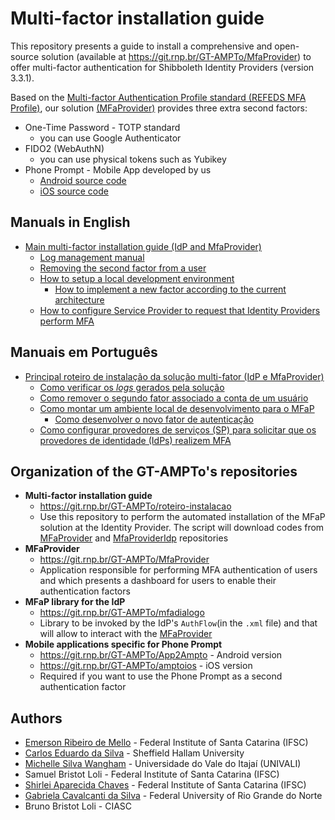 # Multi-factor installation guide

This repository presents a guide to install a comprehensive and open-source solution (available at https://git.rnp.br/GT-AMPTo/MfaProvider) to offer multi-factor authentication for Shibboleth Identity Providers (version 3.3.1).

Based on the [Multi-factor Authentication Profile standard (REFEDS MFA Profile)](https://refeds.org/profile/mfa), our solution [(MFaProvider)](https://git.rnp.br/GT-AMPTo/MfaProvider) provides three extra second factors:

- One-Time Password - TOTP standard 
  - you can use Google Authenticator
- FIDO2 (WebAuthN)
  - you can use physical tokens such as Yubikey
- Phone Prompt - Mobile App developed by us
  - [Android source code](https://git.rnp.br/GT-AMPTo/App2Ampto) 
  - [iOS source code](https://git.rnp.br/GT-AMPTo/amptoios)

## Manuals in English

- [Main multi-factor installation guide (IdP and MfaProvider)](doc/en/Readme.md)
  - [Log management manual](doc/en/Logs.md) 
  - [Removing the second factor from a user](doc/en/Factor-Removal-Implementation.md)
  - [How to setup a local development environment](doc/en/setup-local-dev.md)
    - [How to implement a new factor according to the current architecture](doc/en/New-Factor.md)
  - [How to configure Service Provider to request that Identity Providers perform MFA](doc/en/sp-mfa.md)

## Manuais em Português

- [Principal roteiro de instalação da solução multi-fator (IdP e MfaProvider)](doc/pt_BR/Readme.md)
  - [Como verificar os *logs* gerados pela solução](doc/pt_BR/Logs.md)
  - [Como remover o segundo fator associado a conta de um usuário](doc/pt_BR/Implementacao-remover-fator.md)
  - [Como montar um ambiente local de desenvolvimento para o MFaP](doc/pt_BR/Ambiente-DEV-local-MFaP.md)
    - [Como desenvolver o novo fator de autenticação](doc/pt_BR/Novo-fator.md)
  - [Como configurar provedores de serviços (SP) para solicitar que os provedores de identidade (IdPs) realizem MFA](doc/pt_BR/sp-mfa.md)

## Organization of the GT-AMPTo's repositories

- **Multi-factor installation guide**
  - https://git.rnp.br/GT-AMPTo/roteiro-instalacao
  - Use this repository to perform the automated installation of the MFaP solution at the Identity Provider. The script will download codes from [MFaProvider](https://git.rnp.br/GT-AMPTo/MfaProvider) and [MfaProviderIdp](https://git.rnp.br/GT-AMPTo/mfadialogo) repositories
- **MFaProvider**
  - https://git.rnp.br/GT-AMPTo/MfaProvider
  - Application responsible for performing MFA authentication of users and which presents a dashboard for users to enable their authentication factors
- **MFaP library for the IdP**
  - https://git.rnp.br/GT-AMPTo/mfadialogo
  - Library to be invoked by the IdP's `AuthFlow`(in the `.xml` file) and that will allow to interact with the [MFaProvider](https://git.rnp.br/GT-AMPTo/MfaProvider)
- **Mobile applications specific for Phone Prompt** 
  - https://git.rnp.br/GT-AMPTo/App2Ampto - Android version
  - https://git.rnp.br/GT-AMPTo/amptoios - iOS version
  - Required if you want to use the Phone Prompt as a second authentication factor



## Authors
- [Emerson Ribeiro de Mello](https://github.com/emersonmello) - Federal Institute of Santa Catarina (IFSC)
- [Carlos Eduardo da Silva](https://www.researchgate.net/profile/Carlos_Da_Silva6) - Sheffield Hallam University
- [Michelle Silva Wangham](https://www.researchgate.net/profile/Michelle_Wangham)  - Universidade do Vale do Itajaí (UNIVALI)
- Samuel Bristot Loli - Federal Institute of Santa Catarina (IFSC)
- [Shirlei Aparecida Chaves](https://github.com/shirlei) - Federal Institute of Santa Catarina (IFSC)
- [Gabriela Cavalcanti da Silva](https://github.com/gabicavalcante) - Federal University of Rio Grande do Norte
- Bruno Bristot Loli - CIASC